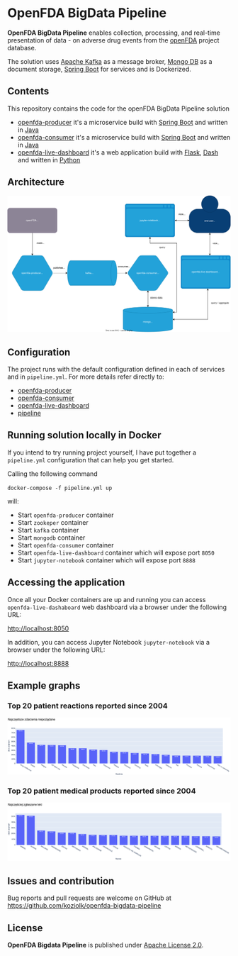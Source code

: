 # OpenFDA BigData Pipeline

**OpenFDA BigData Pipeline** enables collection, processing, and real-time presentation of data - on adverse drug events from the [openFDA](https://open.fda.gov/apis/drug/) project database.

The solution uses [Apache Kafka](https://kafka.apache.org/) as a message broker, [Mongo DB](https://www.mongodb.com) as a document storage, [Spring Boot](https://spring.io/projects/spring-boot) for services and is Dockerized.

## Contents

This repository contains the code for the openFDA BigData Pipeline solution

* [openfda-producer](openfda-producer) it's a microservice build with [Spring Boot](https://spring.io/projects/spring-boot) and written in [Java](https://www.java.com)
* [openfda-consumer](openfda-consumer) it's a microservice build with [Spring Boot](https://spring.io/projects/spring-boot) and written in [Java](https://www.java.com)
* [openfda-live-dashboard](openfda-live-dashboard) it's a web application build with [Flask](https://flask.palletsprojects.com/), [Dash](https://dash.plotly.com/) and written in [Python](https://www.python.org/)

##  Architecture


![Pipeline Architecture](pipeline-architecture.svg)


##  Configuration

The project runs with the default configuration defined in each of services and in `pipeline.yml`. For more details refer directly to:

* [openfda-producer](openfda-producer/README.md)
* [openfda-consumer](openfda-consumer/README.md)
* [openfda-live-dashboard](openfda-live-dashboard/README.md)
* [pipeline](pipeline.yml)

##  Running solution locally in Docker

If you intend to try running project yourself, I have put together a `pipeline.yml` configuration that can help you get started. 

Calling the following command

``
docker-compose -f pipeline.yml up
``

will:

* Start `openfda-producer` container 
* Start `zookeper` container
* Start `kafka` container
* Start `mongodb` container
* Start `openfda-consumer` container
* Start `openfda-live-dashboard` container which will expose port `8050`
* Start `jupyter-notebook` container which will expose port `8888`


## Accessing the application

Once all your Docker containers are up and running you can access `openfda-live-dashaboard` web dashboard via a browser under the following URL:

[http://localhost:8050](http://localhost:8050) 

In addition, you can access Jupyter Notebook `jupyter-notebook` via a browser under the following URL:

[http://localhost:8888](http://localhost:8888) 

## Example graphs

### Top 20 patient reactions reported since 2004
![Top patient reactions](results/top-patient-reactions-all.png)

### Top 20 patient medical products reported since 2004
![Top medical products](results/top-medical-products-all.png)

## Issues and contribution

Bug reports and pull requests are welcome on GitHub at https://github.com/koziolk/openfda-bigdata-pipeline

## License

**OpenFDA Bigdata Pipeline** is published under [Apache License 2.0](http://www.apache.org/licenses/LICENSE-2.0).


